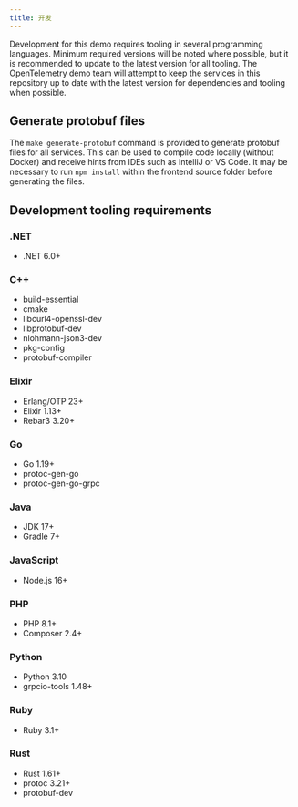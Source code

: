 ```yaml
---
title: 开发
---
```


Development for this demo requires tooling in several programming languages.
Minimum required versions will be noted where possible, but it is recommended to
update to the latest version for all tooling. The OpenTelemetry demo team will
attempt to keep the services in this repository up to date with the latest
version for dependencies and tooling when possible.

## Generate protobuf files

The `make generate-protobuf` command is provided to generate protobuf files for
all services. This can be used to compile code locally (without Docker) and
receive hints from IDEs such as IntelliJ or VS Code. It may be necessary to run
`npm install` within the frontend source folder before generating the files.

## Development tooling requirements

### .NET

- .NET 6.0+

### C++

- build-essential
- cmake
- libcurl4-openssl-dev
- libprotobuf-dev
- nlohmann-json3-dev
- pkg-config
- protobuf-compiler

### Elixir

- Erlang/OTP 23+
- Elixir 1.13+
- Rebar3 3.20+

### Go

- Go 1.19+
- protoc-gen-go
- protoc-gen-go-grpc

### Java

- JDK 17+
- Gradle 7+

### JavaScript

- Node.js 16+

### PHP

- PHP 8.1+
- Composer 2.4+

### Python

- Python 3.10
- grpcio-tools 1.48+

### Ruby

- Ruby 3.1+

### Rust

- Rust 1.61+
- protoc 3.21+
- protobuf-dev
